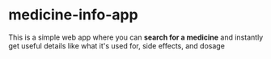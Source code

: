 # medicine-info-app
This is a simple web app where you can **search for a medicine** and instantly get useful details like what it's used for, side effects, and dosage
